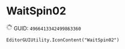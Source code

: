 # WaitSpin02
![](/img/WaitSpin02.png)
GUID: `4966413342499863360`
```
EditorGUIUtility.IconContent("WaitSpin02")
```

